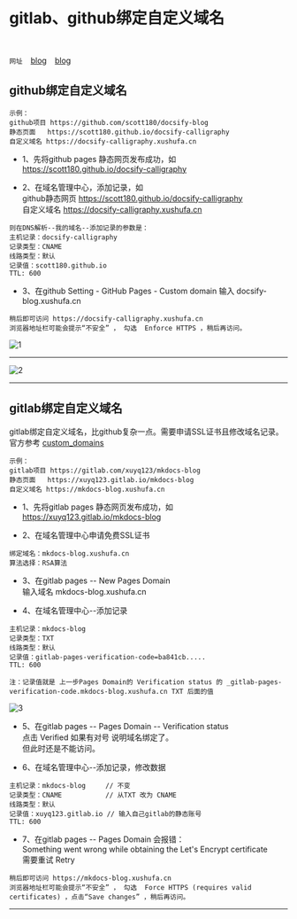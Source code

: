 # gitlab、github绑定自定义域名 

<br />

`网址` &ensp; [blog]( https://scott180.github.io/reco-blog ) &ensp; [blog]( https://scott180.github.io/vuepress-blog )

## github绑定自定义域名 

```
示例：
github项目 https://github.com/scott180/docsify-blog
静态页面   https://scott180.github.io/docsify-calligraphy
自定义域名 https://docsify-calligraphy.xushufa.cn
```


- 1、先将github pages 静态网页发布成功，如  https://scott180.github.io/docsify-calligraphy

- 2、在域名管理中心，添加记录，如 <br/>
github静态网页 https://scott180.github.io/docsify-calligraphy <br/>
自定义域名     https://docsify-calligraphy.xushufa.cn <br/>

```
则在DNS解析--我的域名--添加记录的参数是：
主机记录：docsify-calligraphy
记录类型：CNAME
线路类型：默认
记录值：scott180.github.io
TTL: 600
```

- 3、在github Setting - GitHub Pages - Custom domain 输入 docsify-blog.xushufa.cn

```
稍后即可访问 https://docsify-calligraphy.xushufa.cn 
浏览器地址栏可能会提示“不安全” ， 勾选  Enforce HTTPS ，稍后再访问。
```

![1]( https://bitbucket.org/xu12345/document/raw/114a5f5c292cc412cd46304dc1d20cfda7c7a7f8/imgs/other/custom_domain1.png )

---

![2]( https://bitbucket.org/xu12345/document/raw/114a5f5c292cc412cd46304dc1d20cfda7c7a7f8/imgs/other/custom_domain2.png )

---



## gitlab绑定自定义域名 

gitlab绑定自定义域名，比github复杂一点。需要申请SSL证书且修改域名记录。
官方参考 [custom_domains]( https://docs.gitlab.com/ee/user/project/pages/custom_domains_ssl_tls_certification/index.html#4-verify-the-domains-ownership )

```
示例：
gitlab项目 https://gitlab.com/xuyq123/mkdocs-blog
静态页面   https://xuyq123.gitlab.io/mkdocs-blog
自定义域名 https://mkdocs-blog.xushufa.cn
```


- 1、先将gitlab pages 静态网页发布成功，如  https://xuyq123.gitlab.io/mkdocs-blog

- 2、在域名管理中心申请免费SSL证书 

```	
绑定域名：mkdocs-blog.xushufa.cn
算法选择：RSA算法
```

- 3、在gitlab pages  -- New Pages Domain  <br/>
输入域名 mkdocs-blog.xushufa.cn <br/>

- 4、在域名管理中心--添加记录

```
主机记录：mkdocs-blog
记录类型：TXT
线路类型：默认
记录值：gitlab-pages-verification-code=ba841cb.....
TTL: 600

注：记录值就是 上一步Pages Domain的 Verification status 的 _gitlab-pages-verification-code.mkdocs-blog.xushufa.cn TXT 后面的值
```

![3]( https://bitbucket.org/xu12345/document/raw/114a5f5c292cc412cd46304dc1d20cfda7c7a7f8/imgs/other/custom_domain3.png )

- 5、在gitlab pages  -- Pages Domain -- Verification status  <br/>
点击 Verified 如果有对号 说明域名绑定了。 <br/>
但此时还是不能访问。 <br/>


- 6、在域名管理中心--添加记录，修改数据

```
主机记录：mkdocs-blog     // 不变
记录类型：CNAME           // 从TXT 改为 CNAME
线路类型：默认
记录值：xuyq123.gitlab.io // 输入自己gitlab的静态账号   
TTL: 600
```

- 7、在gitlab pages  -- Pages Domain 会报错： <br/>
Something went wrong while obtaining the Let's Encrypt certificate <br/>
需要重试  Retry

```
稍后即可访问 https://mkdocs-blog.xushufa.cn
浏览器地址栏可能会提示“不安全” ， 勾选  Force HTTPS (requires valid certificates) ，点击“Save changes” ，稍后再访问。
```



---

